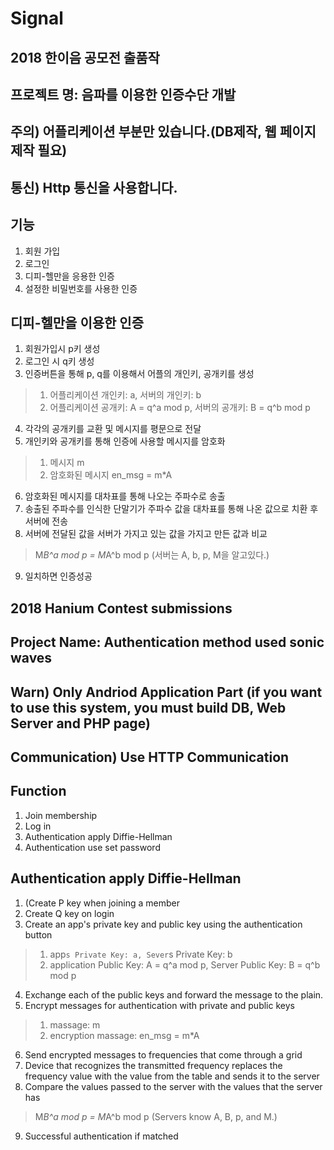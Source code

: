 # Signal
## 2018 한이음 공모전 출품작
## 프로젝트 명: 음파를 이용한 인증수단 개발
## 주의) 어플리케이션 부분만 있습니다.(DB제작, 웹 페이지 제작 필요)
## 통신) Http 통신을 사용합니다.
## 기능
1. 회원 가입
2. 로그인
3. 디피-헬만을 응용한 인증
4. 설정한 비밀번호를 사용한 인증

## 디피-헬만을 이용한 인증
1. 회원가입시 p키 생성
2. 로그인 시 q키 생성
3. 인증버튼을 통해 p, q를 이용해서 어플의 개인키, 공개키를 생성
> 1. 어플리케이션 개인키: a, 서버의 개인키: b
> 2. 어플리케이션 공개키: A = q^a mod p, 서버의 공개키: B = q^b mod p
4. 각각의 공개키를 교환 및 메시지를 평문으로 전달
5. 개인키와 공개키를 통해 인증에 사용할 메시지를 암호화
> 1. 메시지 m
> 2. 암호화된 메시지 en_msg = m*A
6. 암호화된 메시지를 대차표를 통해 나오는 주파수로 송출
7. 송출된 주파수를 인식한 단말기가 주파수 값을 대차표를 통해 나온 값으로 치환 후 서버에 전송
8. 서버에 전달된 값을 서버가 가지고 있는 값을 가지고 만든 값과 비교
> M*B^a mod p = M*A^b mod p
> (서버는 A, b, p, M을 알고있다.)
9. 일치하면 인증성공


## 2018 Hanium Contest submissions
## Project Name: Authentication method used sonic waves
## Warn) Only Andriod Application Part (if you want to use this system, you must build DB, Web Server and PHP page)
## Communication) Use HTTP Communication

## Function
1. Join membership
2. Log in
3. Authentication apply Diffie-Hellman
4. Authentication use set password

## Authentication apply Diffie-Hellman
1. (Create P key when joining a member
2. Create Q key on login
3. Create an app's private key and public key using the authentication button
> 1. app`s Private Key: a, Sever`s Private Key: b
> 2. application Public Key:  A = q^a mod p, Server Public Key: B = q^b mod p
4. Exchange each of the public keys and forward the message to the plain.
5. Encrypt messages for authentication with private and public keys
> 1. massage: m
> 2. encryption massage: en_msg = m*A
6. Send encrypted messages to frequencies that come through a grid
7. Device that recognizes the transmitted frequency replaces the frequency value with the value from the table and sends it to the server
8. Compare the values passed to the server with the values that the server has
> M*B^a mod p = M*A^b mod p
> (Servers know A, B, p, and M.)
9. Successful authentication if matched
